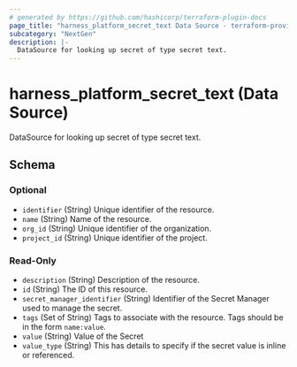 ```yaml
---
# generated by https://github.com/hashicorp/terraform-plugin-docs
page_title: "harness_platform_secret_text Data Source - terraform-provider-harness"
subcategory: "NextGen"
description: |-
  DataSource for looking up secret of type secret text.
---
```


# harness_platform_secret_text (Data Source)

DataSource for looking up secret of type secret text.



<!-- schema generated by tfplugindocs -->
## Schema

### Optional

- `identifier` (String) Unique identifier of the resource.
- `name` (String) Name of the resource.
- `org_id` (String) Unique identifier of the organization.
- `project_id` (String) Unique identifier of the project.

### Read-Only

- `description` (String) Description of the resource.
- `id` (String) The ID of this resource.
- `secret_manager_identifier` (String) Identifier of the Secret Manager used to manage the secret.
- `tags` (Set of String) Tags to associate with the resource. Tags should be in the form `name:value`.
- `value` (String) Value of the Secret
- `value_type` (String) This has details to specify if the secret value is inline or referenced.


